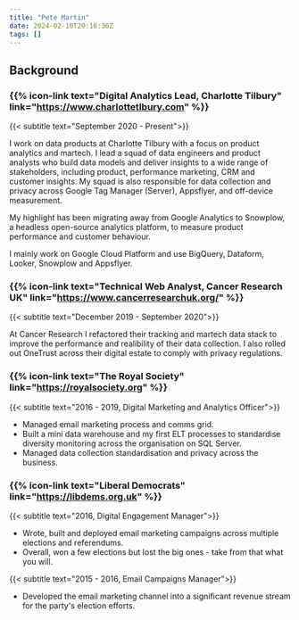 ```yaml
---
title: "Pete Martin"
date: 2024-02-10T20:16:36Z
tags: []
---
```


## Background

### {{% icon-link text="Digital Analytics Lead, Charlotte Tilbury" link="https://www.charlottetlbury.com" %}}

{{< subtitle text="September 2020 - Present">}}

I work on data products at Charlotte Tilbury with a focus on product analytics and martech. I lead a squad of data engineers and product analysts who build data models and deliver insights to a wide range of stakeholders, including product, performance marketing, CRM and customer insights. My squad is also responsible for data collection and privacy across Google Tag Manager (Server), Appsflyer, and off-device measurement.

My highlight has been migrating away from Google Analytics to Snowplow, a headless open-source analytics platform, to measure product performance and customer behaviour.

I mainly work on Google Cloud Platform and use BigQuery, Dataform, Looker, Snowplow and Appsflyer.

### {{% icon-link text="Technical Web Analyst, Cancer Research UK" link="https://www.cancerresearchuk.org/" %}}

{{< subtitle text="December 2019 - September 2020">}}

At Cancer Research I refactored their tracking and martech data stack to improve the performance and realibility of their data collection. I also rolled out OneTrust across their digital estate to comply with privacy regulations.

### {{% icon-link text="The Royal Society" link="https://royalsociety.org" %}}

{{< subtitle text="2016 - 2019, Digital Marketing and Analytics Officer">}}

* Managed email marketing process and comms grid.
* Built a mini data warehouse and my first ELT processes to standardise diversity monitoring across the organisation on SQL Server.
* Managed data collection standardisation and privacy across the business.

### {{% icon-link text="Liberal Democrats" link="https://libdems.org.uk" %}}

{{< subtitle text="2016, Digital Engagement Manager">}}

* Wrote, built and deployed email marketing campaigns across multiple elections and referendums. 
* Overall, won a few elections but lost the big ones - take from that what you will.

{{< subtitle text="2015 - 2016, Email Campaigns Manager">}}

* Developed the email marketing channel into a significant revenue stream for the party's election efforts.
